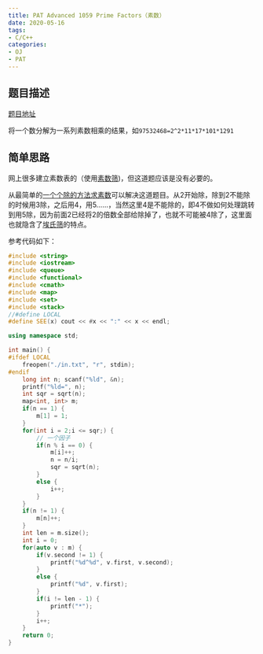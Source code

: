 ```yaml
---
title: PAT Advanced 1059 Prime Factors（素数）
date: 2020-05-16
tags:
- C/C++
categories:
- OJ
- PAT
---
```


## 题目描述

[题目地址](https://pintia.cn/problem-sets/994805342720868352/problems/994805415005503488)

将一个数分解为一系列素数相乘的结果，如`97532468=2^2*11*17*101*1291`

<!-- more -->

## 简单思路

网上很多建立素数表的（使用[素数筛](https://joke-lin.top/2020/03/24/2020-03-24-prime-sieve/))，但这道题应该是没有必要的。

从最简单的[一个个除的方法求素数](https://joke-lin.top/2020/03/24/2020-03-24-prime-sieve/#试除法)可以解决这道题目。从2开始除，除到2不能除的时候用3除，之后用4，用5……，当然这里4是不能除的，即4不做如何处理跳转到用5除，因为前面2已经将2的倍数全部给除掉了，也就不可能被4除了，这里面也就隐含了[埃氏筛](https://joke-lin.top/2020/03/24/2020-03-24-prime-sieve/#埃氏筛)的特点。

参考代码如下：

```cpp
#include <string>
#include <iostream>
#include <queue>
#include <functional>
#include <cmath>
#include <map>
#include <set>
#include <stack>
//#define LOCAL
#define SEE(x) cout << #x << ":" << x << endl;

using namespace std;

int main() {
#ifdef LOCAL
    freopen("./in.txt", "r", stdin);
#endif
    long int n; scanf("%ld", &n);
    printf("%ld=", n);
    int sqr = sqrt(n);
    map<int, int> m;
    if(n == 1) {
        m[1] = 1;
    }
    for(int i = 2;i <= sqr;) {
        // 一个因子
        if(n % i == 0) {
            m[i]++;
            n = n/i;
            sqr = sqrt(n);
        }
        else {
            i++;
        }
    }
    if(n != 1) {
        m[n]++;
    }
    int len = m.size();
    int i = 0;
    for(auto v : m) {
        if(v.second != 1) {
            printf("%d^%d", v.first, v.second);
        }
        else {
            printf("%d", v.first);
        }
        if(i != len - 1) {
            printf("*");
        }
        i++;
    }
    return 0;
}
```

